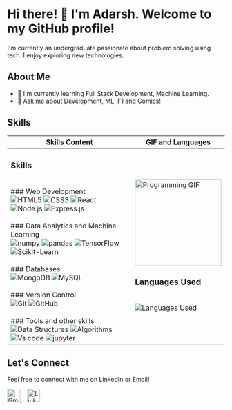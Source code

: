 # Hi there! 👋 I'm Adarsh. Welcome to my GitHub profile!

I'm currently an undergraduate passionate about problem solving using tech. I enjoy exploring new technologies.

## About Me

- 🌱 I'm currently learning Full Stack Development, Machine Learning.
- 💬 Ask me about Development, ML, F1 and Comics!

## Skills

| Skills Content                                               | GIF and Languages |
| ------------------------------------------------------------ | ----------------- |
| <h3>Skills</h3><br>### Web Development<br>![HTML5](https://img.shields.io/badge/-HTML5-red) ![CSS3](https://img.shields.io/badge/-CSS3-blue) ![React](https://img.shields.io/badge/-React-blue) ![Node.js](https://img.shields.io/badge/-Node.js-green) ![Express.js](https://img.shields.io/badge/-Express.js-lightgrey)<br><br>### Data Analytics and Machine Learning<br>![numpy](https://img.shields.io/badge/-numpy-blue) ![pandas](https://img.shields.io/badge/-pandas-brightgreen) ![TensorFlow](https://img.shields.io/badge/-TensorFlow-orange) ![Scikit-Learn](https://img.shields.io/badge/-Scikit--Learn-blue)<br><br>### Databases<br>![MongoDB](https://img.shields.io/badge/-MongoDB-brightgreen) ![MySQL](https://img.shields.io/badge/-MySQL-blue)<br><br>### Version Control<br>![Git](https://img.shields.io/badge/-Git-red) ![GitHub](https://img.shields.io/badge/-GitHub-black)<br><br>### Tools and other skills<br>![Data Structures](https://img.shields.io/badge/-Data%20Structures-orange) ![Algorithms](https://img.shields.io/badge/-Algorithms-yellow) ![Vs code](https://img.shields.io/badge/-Vs%20code-blue) ![jupyter](https://img.shields.io/badge/-jupyter-orange) | <img src="https://media.giphy.com/media/ZVik7pBtu9dNS/giphy.gif" alt="Programming GIF" width="200"/><br><h3>Languages Used</h3><br><img src="https://github-readme-stats.vercel.app/api/top-langs/?username=RajAdarsh2022&langs_count=6&theme=radical" alt="Languages Used"/> |
  
## Let's Connect

Feel free to connect with me on LinkedIn or Email!

<div>
  <a href="mailto:adarsh.ramesh.raj@gmail.com">
    <img src="https://img.icons8.com/fluency/48/000000/gmail-new.png" alt="Gmail" width="30"/>
  </a>
  &nbsp;&nbsp;
  <a href="https://www.linkedin.com/in/adarshrraj/">
    <img src="https://img.icons8.com/color/48/000000/linkedin.png" alt="LinkedIn" width="30"/>
  </a>
</div>









<!---
RajAdarsh2022/RajAdarsh2022 is a ✨ special ✨ repository because its `README.md` (this file) appears on your GitHub profile.
You can click the Preview link to take a look at your changes.
--->
